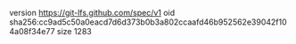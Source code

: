 version https://git-lfs.github.com/spec/v1
oid sha256:cc9ad5c50a0eacd7d6d373b0b3a802ccaafd46b952562e39042f104a08f34e77
size 1283
